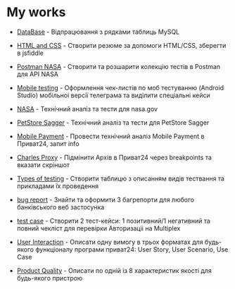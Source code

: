 <h1>My works</h1>

- [DataBase](https://paiza.io/projects/3SAjuCE-mCS7U1oc6Kx6wQ?language=mysql) - Відпрацювання з рядками таблиць MySQL


- [HTML and CSS](https://jsfiddle.net/apef5s0m/) - Створити резюме за допомоги HTML/CSS, зберегти в jsfiddle

 
- [Postman NASA](https://api.postman.com/collections/34512358-c5256e58-83b2-446b-b4f9-ffead97615df?access_key=PMAT-01HX4Q8A1BZMM5FTNPP788NJAY) - Створити та розшарити колекцiю тестiв в Postman для API NASA


- [Mobile testing](https://docs.google.com/spreadsheets/d/1NJqH5adKWJpHU3uZFWVUqFBrkPWjSRlL/edit?gid=1150257897#gid=1150257897) - Оформлення чек-листiв по моб тестуванню (Android Studio) мобiльноi версiї телеграма та видiлити спецiальнi кейси


- [NASA](https://docs.google.com/spreadsheets/d/1LOI_sg46fUrV8EuW3aOL3_GjpuEXHUtb/edit?gid=1442076940#gid=1442076940) - Технічний аналiз та тести для nasa.gov


- [PetStore Sagger](https://docs.google.com/spreadsheets/d/1unpaW5d4NCEUn7OjDRV5C5MoqPVmXXK2/edit?gid=924519823#gid=924519823) - Технічний аналiз та тести для PetStore Sagger


- [Mobile Payment](https://docs.google.com/spreadsheets/d/1Ez1dCBfe2ob7JGN6FT12HVXzOiYtXjMP/edit?gid=1857225435#gid=1857225435) - Провести технiчний аналiз Mobile Payment в Приват24, запит info


- [Charles Proxy](https://docs.google.com/document/d/1Se6IfXYxHvYEMdtlnAEAKAAlR3LjVrv8/edit) - Пiдмiнити Архiв в Приват24 через breakpoints та вказати скрiншот


- [Types of testing](https://docs.google.com/spreadsheets/d/1ovG6WsNYrH6nXEtFb_xnRX33guZ8flUL/edit?gid=1884448483#gid=1884448483) - Створити таблицю з описанням видів тествання та прикладами їх проведення


- [bug report](https://docs.google.com/spreadsheets/d/1G2zNwCLKibDBsyTHJR7H_NYPC7snfJ8w/edit?gid=2142571427#gid=2142571427) - Знайти та оформити 3 багрепорти для любого банківського веб застосунка


- [test case](https://docs.google.com/spreadsheets/d/12J3qXtEu2jnfFw4CHXL72Zm-ortw4GXi/edit?gid=616800040#gid=616800040) - Створити 2 тест-кейси: 1 позитивний/1 негативний та повний чеклiст для перевiрки Авторизацii на Multiplex


- [User Interaction](https://docs.google.com/spreadsheets/d/1XkxvcK4aP7y38kI9CTDw3zX1egHXWJ1R/edit?gid=366122724#gid=366122724) - Описати одну вимогу в трьох форматах для будь-якого функціоналу програми приват24: User Story, User Scenario, Use Case


- [Product Quality](https://docs.google.com/document/d/1UQpQG6fILzqRZnQofXcMKbNKKcW5n9Gc/edit) - Описати по одній із 8 характеристик якості для будь-якого пристрою
